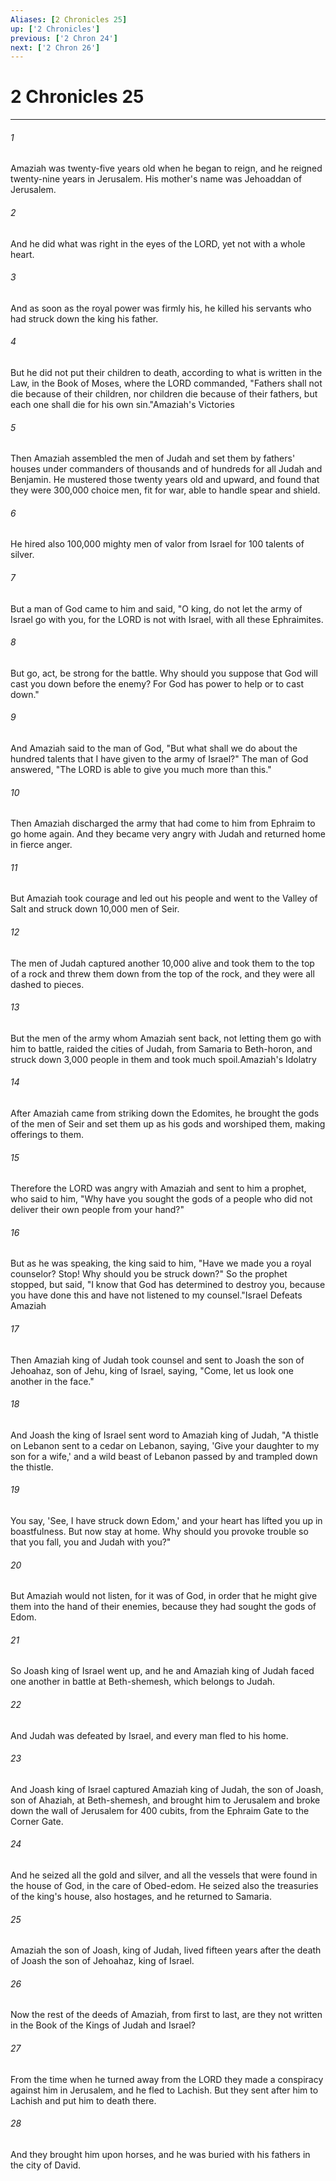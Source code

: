 ```yaml
---
Aliases: [2 Chronicles 25]
up: ['2 Chronicles']
previous: ['2 Chron 24']
next: ['2 Chron 26']
---
```

# 2 Chronicles 25
***



###### 1 
Amaziah was twenty-five years old when he began to reign, and he reigned twenty-nine years in Jerusalem. His mother's name was Jehoaddan of Jerusalem. 

###### 2 
And he did what was right in the eyes of the LORD, yet not with a whole heart. 

###### 3 
And as soon as the royal power was firmly his, he killed his servants who had struck down the king his father. 

###### 4 
But he did not put their children to death, according to what is written in the Law, in the Book of Moses, where the LORD commanded, "Fathers shall not die because of their children, nor children die because of their fathers, but each one shall die for his own sin."Amaziah's Victories 

###### 5 
Then Amaziah assembled the men of Judah and set them by fathers' houses under commanders of thousands and of hundreds for all Judah and Benjamin. He mustered those twenty years old and upward, and found that they were 300,000 choice men, fit for war, able to handle spear and shield. 

###### 6 
He hired also 100,000 mighty men of valor from Israel for 100 talents of silver. 

###### 7 
But a man of God came to him and said, "O king, do not let the army of Israel go with you, for the LORD is not with Israel, with all these Ephraimites. 

###### 8 
But go, act, be strong for the battle. Why should you suppose that God will cast you down before the enemy? For God has power to help or to cast down." 

###### 9 
And Amaziah said to the man of God, "But what shall we do about the hundred talents that I have given to the army of Israel?" The man of God answered, "The LORD is able to give you much more than this." 

###### 10 
Then Amaziah discharged the army that had come to him from Ephraim to go home again. And they became very angry with Judah and returned home in fierce anger. 

###### 11 
But Amaziah took courage and led out his people and went to the Valley of Salt and struck down 10,000 men of Seir. 

###### 12 
The men of Judah captured another 10,000 alive and took them to the top of a rock and threw them down from the top of the rock, and they were all dashed to pieces. 

###### 13 
But the men of the army whom Amaziah sent back, not letting them go with him to battle, raided the cities of Judah, from Samaria to Beth-horon, and struck down 3,000 people in them and took much spoil.Amaziah's Idolatry 

###### 14 
After Amaziah came from striking down the Edomites, he brought the gods of the men of Seir and set them up as his gods and worshiped them, making offerings to them. 

###### 15 
Therefore the LORD was angry with Amaziah and sent to him a prophet, who said to him, "Why have you sought the gods of a people who did not deliver their own people from your hand?" 

###### 16 
But as he was speaking, the king said to him, "Have we made you a royal counselor? Stop! Why should you be struck down?" So the prophet stopped, but said, "I know that God has determined to destroy you, because you have done this and have not listened to my counsel."Israel Defeats Amaziah 

###### 17 
Then Amaziah king of Judah took counsel and sent to Joash the son of Jehoahaz, son of Jehu, king of Israel, saying, "Come, let us look one another in the face." 

###### 18 
And Joash the king of Israel sent word to Amaziah king of Judah, "A thistle on Lebanon sent to a cedar on Lebanon, saying, 'Give your daughter to my son for a wife,' and a wild beast of Lebanon passed by and trampled down the thistle. 

###### 19 
You say, 'See, I have struck down Edom,' and your heart has lifted you up in boastfulness. But now stay at home. Why should you provoke trouble so that you fall, you and Judah with you?" 

###### 20 
But Amaziah would not listen, for it was of God, in order that he might give them into the hand of their enemies, because they had sought the gods of Edom. 

###### 21 
So Joash king of Israel went up, and he and Amaziah king of Judah faced one another in battle at Beth-shemesh, which belongs to Judah. 

###### 22 
And Judah was defeated by Israel, and every man fled to his home. 

###### 23 
And Joash king of Israel captured Amaziah king of Judah, the son of Joash, son of Ahaziah, at Beth-shemesh, and brought him to Jerusalem and broke down the wall of Jerusalem for 400 cubits, from the Ephraim Gate to the Corner Gate. 

###### 24 
And he seized all the gold and silver, and all the vessels that were found in the house of God, in the care of Obed-edom. He seized also the treasuries of the king's house, also hostages, and he returned to Samaria. 

###### 25 
Amaziah the son of Joash, king of Judah, lived fifteen years after the death of Joash the son of Jehoahaz, king of Israel. 

###### 26 
Now the rest of the deeds of Amaziah, from first to last, are they not written in the Book of the Kings of Judah and Israel? 

###### 27 
From the time when he turned away from the LORD they made a conspiracy against him in Jerusalem, and he fled to Lachish. But they sent after him to Lachish and put him to death there. 

###### 28 
And they brought him upon horses, and he was buried with his fathers in the city of David.
